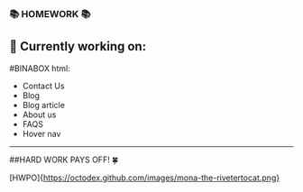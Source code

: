 ### 📚 HOMEWORK 📚

## 📒 Currently working on:
#BINABOX html:
- Contact Us
- Blog
- Blog article
- About us
- FAQS
- Hover nav

---

##HARD WORK PAYS OFF! 🍀

[HWPO]{https://octodex.github.com/images/mona-the-rivetertocat.png}
